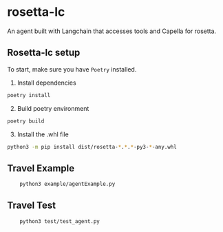 # rosetta-lc

An agent built with Langchain that accesses tools and Capella for rosetta.

## Rosetta-lc setup

To start, make sure you have `Poetry` installed.

1. Install dependencies 
```bash
poetry install
```

2. Build poetry environment
```bash
poetry build
```

3. Install the .whl file 
```bash
python3 -m pip install dist/rosetta-*.*.*-py3-*-any.whl 
```

## Travel Example

```bash
    python3 example/agentExample.py
```

## Travel Test
```bash
    python3 test/test_agent.py
```